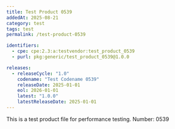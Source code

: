 ```yaml
---
title: Test Product 0539
addedAt: 2025-08-21
category: test
tags: test
permalink: /test-product-0539

identifiers:
  - cpe: cpe:2.3:a:testvendor:test_product_0539
  - purl: pkg:generic/test_product_0539@1.0.0

releases:
  - releaseCycle: "1.0"
    codename: "Test Codename 0539"
    releaseDate: 2025-01-01
    eol: 2026-01-01
    latest: "1.0.0"
    latestReleaseDate: 2025-01-01
---
```


This is a test product file for performance testing. Number: 0539
